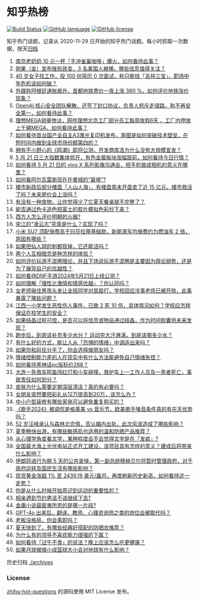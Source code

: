 # 知乎热榜
[![Build Status](https://github.com/ToWeLong/zhihu-hot-questions/workflows/CI/badge.svg)](https://github.com/ToWeLong/zhihu-hot-questions/actions)
[![GitHub language](https://img.shields.io/badge/language-golang-orange.svg)](https://golang.org/)
[![GitHub license](https://img.shields.io/github/license/ToWeLong/zhihu-hot-questions)](https://github.com/ToWeLong/zhihu-hot-questions/blob/main/LICENSE)

知乎热门话题，记录从 2020-11-29 日开始的知乎热门话题。每小时抓取一次数据，按天[归档](./archives)

<!-- BEGIN -->

1. [南京老奶奶 10 元一杯「手冲雀巢咖啡」爆火，如何看待此事？](https://www.zhihu.com/question/656542732)
1. [刚果（金）宣布挫败政变，3 名美国人被捕，哪些信息值得关注？](https://www.zhihu.com/question/656590875)
1. [40 岁女子找工作，投 100 份简历 0 次面试，称只能找「吉祥三宝」，职场中年危机该如何破？](https://www.zhihu.com/question/656289034)
1. [外媒称阿根廷通胀飙升，首都地铁票价一夜上涨 360 %，如何评价地铁涨价现象？](https://www.zhihu.com/question/656580034)
1. [OpenAI 核心安全团队解散，还签了封口协议，负责人怒斥走错路，称不再安全第一，如何看待此事？](https://www.zhihu.com/question/656569280)
1. [理想MEGA销量惨淡，网传理想北京工厂部分员工每周放假6天 ，工厂内停放上千辆MEGA，如何看待此事？](https://www.zhihu.com/question/656581547)
1. [如何看待首台国产全自主A3激光复印机发布，奔图是如何突破技术壁垒，在短时间内做到全球市场份额第四的？](https://www.zhihu.com/question/656077995)
1. [拥有不小野心的《鸣潮》即将公测，开发商库洛为什么没有大规模宣发？](https://www.zhihu.com/question/656606831)
1. [5 月 21 日三大指数集体低开，有色金属板块涨幅居前，如何看待今日行情？](https://www.zhihu.com/question/656679052)
1. [如何看待 5 月 21 日的 vivo X 系列影像沟通会，把手机做成相机的意义在哪里？](https://www.zhihu.com/question/656686684)
1. [如何看阿尔瓦雷斯现在在曼城的“窘境”?](https://www.zhihu.com/question/656540757)
1. [楼市新政后部分楼盘「人山人海」，有楼盘周末开盘卖了近 15 亿元，楼市救活了吗？未来房价会上涨吗？](https://www.zhihu.com/question/656676763)
1. [有没有一种食物，让你觉得少了它夏天餐桌就不完整了？](https://www.zhihu.com/question/656217321)
1. [能否通过色卡追色把富士的胶片模拟色彩抄下来？](https://www.zhihu.com/question/656508471)
1. [西方人怎么评价明朝的火器?](https://www.zhihu.com/question/653223654)
1. [宋江的“凌云志”究竟是什么？实现了吗？](https://www.zhihu.com/question/654902564)
1. [小米 SU7 顶配保费高于玛莎拉蒂基础款，新能源车均保费约为燃油车 2 倍，原因有哪些？](https://www.zhihu.com/question/656617451)
1. [如果把仙人球的刺都拔掉，它还能活吗？](https://www.zhihu.com/question/655706511)
1. [两个人互相暗恋是种怎样的体验？](https://www.zhihu.com/question/28051129)
1. [如何评价玩游不混圈理论，并且下场说玩游不混圈是主要因为舆论弱势，还是为了展现自己的优越性？](https://www.zhihu.com/question/656552033)
1. [如何看待DNF手游2024年5月21日上线公测？](https://www.zhihu.com/question/653723336)
1. [如何理解「理性比激情和情感优越」？你认同吗？](https://www.zhihu.com/question/656540477)
1. [女老师揪住男孩头发让全班同学对其殴打，学校回应涉事老师已被开除，此事暴露了哪些问题？](https://www.zhihu.com/question/656567024)
1. [江西一小学发生恶性伤人事件，已致 2 死 10 伤，具体情况如何？学校应怎样保证在校学生的安全？](https://www.zhihu.com/question/656603428)
1. [如果结晶过程可控，是否可以将信息或物品通过结晶，作为时间胶囊供未来发现？](https://www.zhihu.com/question/656206322)
1. [跑步后，到底该补充多少水分？ 运动完大汗淋漓，到底该喝多少水？](https://www.zhihu.com/question/656051210)
1. [有什么好的方式，能让人从「恐惧的情绪」中调适出来吗？](https://www.zhihu.com/question/656095098)
1. [如果你和前任分手了，你会选择做朋友吗？](https://www.zhihu.com/question/655175542)
1. [情绪控制能力差的人在现实中有什么方法能避免自己情绪失控？](https://www.zhihu.com/question/656434031)
1. [如何看待黑神话pc版标价268？](https://www.zhihu.com/question/656524631)
1. [大连一急救车鸣笛闯红灯和小车碰撞，救护车上一工作人员及一患者死亡，事故责任如何划分？](https://www.zhihu.com/question/656572249)
1. [皮肤为什么需要定期深层清洁？真的有必要吗？](https://www.zhihu.com/question/655649956)
1. [女朋友突然要把彩礼从12万提高到20万，该怎么办？](https://www.zhihu.com/question/656142506)
1. [中小户型装修有哪些家电可以避免重复购买的？](https://www.zhihu.com/question/656632515)
1. [《歌手2024》被调侃是格莱美 vs 音乐节，欧美歌手嗓音条件真的有先天优势吗？](https://www.zhihu.com/question/656195439)
1. [52 岁汪峰承认与森林北恋情，否认婚内出轨，此次风波造成了哪些影响？](https://www.zhihu.com/question/656601416)
1. [夏季畅快出游，有哪些敏感肌也适用的温和防晒产品推荐？](https://www.zhihu.com/question/653888947)
1. [从心理学角度看文学，某种程度会不会觉得文学是在「发疯」?](https://www.zhihu.com/question/655695122)
1. [全国最大海上光伏电站正式开工建设，该项目具有怎样的意义？建成后将带来什么影响？](https://www.zhihu.com/question/656500807)
1. [伊朗将进行为期 5 天的公共哀悼，第一副总统穆赫贝尔将暂时管理政府，对于政府运转及国民生活有哪些影响？](https://www.zhihu.com/question/656604721)
1. [现货黄金涨超 1% 至 2439.19 美元/盎司，再度刷新历史新高，如何看待这一走势？](https://www.zhihu.com/question/656570856)
1. [你是从什么时候开始意识到运动的重要性的？](https://www.zhihu.com/question/649377499)
1. [相亲遇到节约男该不该继续下去?](https://www.zhihu.com/question/656442442)
1. [金庸小说最匪夷所思的是哪一片段?](https://www.zhihu.com/question/579609893)
1. [GPT-4o 出来后，翻译、教师、心理咨询师之类的岗位会被取代吗？](https://www.zhihu.com/question/655937118)
1. [老板没格局，你会离职吗？](https://www.zhihu.com/question/656284273)
1. [夏天快到了，有哪些经典好搭配的防晒衣推荐？](https://www.zhihu.com/question/653234183)
1. [为什么有的领导不喜欢能力很强的下属？](https://www.zhihu.com/question/656196535)
1. [如何看待「过午不食」的说法？晚上应该怎么吃更健康？](https://www.zhihu.com/question/656571453)
1. [如果月球被缩小成篮球大小会对地球有什么影响？](https://www.zhihu.com/question/591254974)

<!-- END -->

历史归档 [./archives](./archives)


### License
[zhihu-hot-questions](https://github.com/towelong/zhihu-hot-questions) 的源码使用 MIT License 发布。